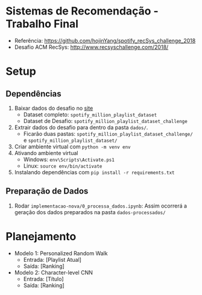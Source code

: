 # Sistemas de Recomendação - Trabalho Final

- Referência: https://github.com/hojinYang/spotify_recSys_challenge_2018
- Desafio ACM RecSys: http://www.recsyschallenge.com/2018/

# Setup

## Dependências

1. Baixar dados do desafio no [site](https://www.aicrowd.com/challenges/spotify-million-playlist-dataset-challenge#dataset)
   - Dataset completo: `spotify_million_playlist_dataset`
   - Dataset de Desafio: `spotify_million_playlist_dataset_challenge`
1. Extrair dados do desafio para dentro da pasta `dados/`.
   - Ficarão duas pastas: `spotify_million_playlist_dataset_challenge/` e `spotify_million_playlist_dataset/`
1. Criar ambiente virtual com `python -m venv env`
1. Ativando ambiente virtual
   - Windows: `env\Scripts\Activate.ps1`
   - Linux: `source env/bin/activate`
1. Instalando dependências com `pip install -r requirements.txt`


## Preparação de Dados

1. Rodar `implementacao-nova/0_processa_dados.ipynb`: Assim ocorrerá a geração dos dados preparados na pasta `dados-processados/`

# Planejamento

- Modelo 1: Personalized Random Walk
   - Entrada: [Playlist Atual]
   - Saída: [Ranking]
- Modelo 2: Character-level CNN
   - Entrada: [Título]
   - Saída: [Ranking]